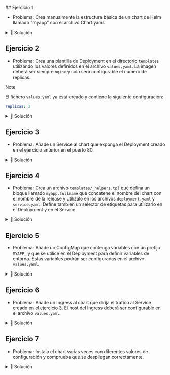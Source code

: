 ## Ejercicio 1

- Problema: Crea manualmente la estructura básica de un chart de Helm llamado "myapp" con el archivo Chart.yaml.

<details>
    <summary>📌 Solución</summary>

Crea un directorio llamado myapp y dentro de él crea un archivo llamado Chart.yaml con el siguiente contenido:

```yaml
apiVersion: v2
name: myapp
description: Un chart de Helm simple para desplegar una aplicación en Kubernetes
version: 0.1.0
appVersion: "1.0.0"
```

- apiVersion: La versión de la API de Helm que se está utilizando.
- name: El nombre del chart.
- description: Una breve descripción del chart.
- version: La versión del chart.
- appVersion: La versión de la aplicación que se está desplegando.

</details>

## Ejercicio 2

- Problema: Crea una plantilla de Deployment en el directorio `templates` utilizando los valores definidos en el archivo `values.yaml`. La imagen deberá ser siempre `nginx` y solo será configurable el número de replicas.

> [!NOTE]
> El fichero `values.yaml` ya está creado y contiene la siguiente configuración:
> ```yaml
> replicas: 3
> ```

<details>
    <summary>📌 Solución</summary>

Crea un archivo llamado `deployment.yaml` en el directorio `templates` con el siguiente contenido:

```yaml
apiVersion: apps/v1
kind: Deployment
metadata:
  name: {{ .Release.Name }}-deployment
spec:
    replicas: {{ .Values.replicas }}
    selector:
        matchLabels:
            app: {{ .Chart.Name }}
    template:
      metadata:
        labels:
          app: {{ .Chart.Name }}
        spec:
          containers:
            - name: {{ .Chart.Name }}
              image: "nginx"
              ports:
                - containerPort: 80
```

Prueba a renderizar el template con Helm:

```bash
helm template myapp .
```

</details>

## Ejercicio 3

- Problema: Añade un Service al chart que exponga el Deployment creado en el ejercicio anterior en el puerto 80.

<details>
    <summary>📌 Solución</summary>

Añade el siguiente contenido al archivo `templates/service.yaml`:

```yaml
apiVersion: v1
kind: Service
metadata:
  name: {{ .Chart.Name }}
spec:
  ports:
    - port: 80
      targetPort: 80
  selector:
    app: {{ .Chart.Name }}
```

Prueba a renderizar el template con Helm:

```bash
helm template myapp .
```

</details>

## Ejercicio 4

- Problema: Crea un archivo `templates/_helpers.tpl` que defina un bloque llamado `myapp.fullname` que concatene el nombre del chart con el nombre de la release y utilízalo en los archivos `deployment.yaml` y `service.yaml`. Define también un selector de etiquetas para utilizarlo en el Deployment y en el Service.

<details>
    <summary>📌 Solución</summary>

Crea un archivo llamado `_helpers.tpl` en el directorio `templates` con el siguiente contenido:

```yaml
{{- define "myapp.fullname" -}}
{{- printf "%s-%s" .Release.Name .Chart.Name }}
{{- end -}}

{{- define "myapp.selectorLabels" -}}
app.kubernetes.io/name: {{ .Chart.Name }}
app.kubernetes.io/instance: {{ .Release.Name }}
{{- end }}
```

Modifica los archivos `deployment.yaml` y `service.yaml` para utilizar el bloque definido:

```yaml
metadata:
  name: {{ include "myapp.fullname" . }}
```

```yaml
# Deployment
  template:
    metadata:
      labels:
        {{- include "myapp.selectorLabels" . | nindent 8 }}
```

```yaml
# Service
  selector:
    {{- include "myapp.selectorLabels" . | nindent 4 }}
```

Prueba a renderizar el template con Helm:

```bash
helm template myapp .
```

</details>

## Ejercicio 5

- Problema: Añade un ConfigMap que contenga variables con un prefijo `MYAPP_` y que se utilice en el Deployment para definir variables de entorno. Estas variables podrán ser configuradas en el archivo `values.yaml`.

<details>
    <summary>📌 Solución</summary>

Añade el siguiente contenido al archivo `templates/configmap.yaml`:

```yaml
apiVersion: v1
kind: ConfigMap
metadata:
  name: {{ include "myapp.fullname" . }}
data:
  {{- range $key, $value := .Values.config }}
  MYAPP_{{ $key }}: {{ $value | quote }}
  {{- end }}
```

Modifica el archivo `deployment.yaml` para añadir las variables de entorno del ConfigMap:

```yaml
          envFrom:
            - configMapRef:
                name: {{ include "myapp.fullname" . }}
```

Añade el siguiente contenido al archivo `values.yaml`:

```yaml
config:
  KEY1: value1
  KEY2: value2
```

Prueba a renderizar el template con Helm:

```bash
helm template myapp .
```

</details>

## Ejercicio 6

- Problema: Añade un Ingress al chart que dirija el tráfico al Service creado en el ejercicio 3. El host del Ingress deberá ser configurable en el archivo `values.yaml`.

<details>
    <summary>📌 Solución</summary>

Añade el siguiente contenido al archivo `templates/ingress.yaml`:

```yaml
apiVersion: networking.k8s.io/v1
kind: Ingress
metadata:
  name: {{ include "myapp.fullname" . }}
spec:
  rules:
    - host: {{ .Values.ingress.host }}
      http:
        paths:
          - path: /
            pathType: Prefix
            backend:
              service:
                name: {{ include "myapp.fullname" . }}
                port:
                  number: 80
```

</details>

## Ejercicio 7

- Problema: Instala el chart varias veces con diferentes valores de configuración y comprueba que se despliegan correctamente.

<details>
    <summary>📌 Solución</summary>

Crea un archivo `values-prod.yaml` con el siguiente contenido:
  
```yaml
replicas: 5
config:
  ENVIRONMENT: PROD
ingress:
  host: myapp-prod-127-0-0-1.nip.io
```

Instala el chart con el siguiente comando:

```bash
helm install myapp . -f values-prod.yaml
```

</details>